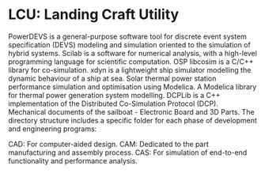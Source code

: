# LCU: Landing Craft Utility

PowerDEVS is a general-purpose software tool for discrete event system specification (DEVS) modeling and simulation oriented to the simulation of hybrid systems. Scilab is a software for numerical analysis, with a high-level programming language for scientific computation. OSP libcosim is a C/C++ library for co-simulation. xdyn is a lightweight ship simulator modelling the dynamic behaviour of a ship at sea. Solar thermal power station performance simulation and optimisation using Modelica. A Modelica library for thermal power generation system modelling. DCPLib is a C++ implementation of the Distributed Co-Simulation Protocol (DCP). Mechanical documents of the sailboat - Electronic Board and 3D Parts. The directory structure includes a specific folder for each phase of development and engineering programs:

CAD: For computer-aided design.
CAM: Dedicated to the part manufacturing and assembly process.
CAS: For simulation of end-to-end functionality and performance analysis.